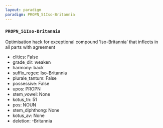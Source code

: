 ```yaml
---
layout: paradigm
paradigm: PROPN_51Iso-Britannia
---
```

### ` PROPN_51Iso-Britannia `

Optimisation hack for exceptional compound ’Iso-Britannia’ that inflects in all parts with agreement
* clitics: False
* grade_dir: weaken
* harmony: back
* suffix_regex: Iso-Britannia
* plurale_tantum: False
* possessive: False
* upos: PROPN
* stem_vowel: None
* kotus_tn: 51
* pos: NOUN
* stem_diphthong: None
* kotus_av: None
* deletion: -Britannia
